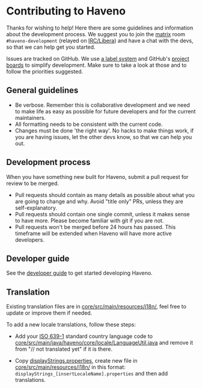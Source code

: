 # Contributing to Haveno

Thanks for wishing to help! Here there are some guidelines and information about the development process. We suggest you to join the [matrix](https://app.element.io/#/room/#haveno-development:monero.social) room `#haveno-development` (relayed on [IRC/Libera](irc://irc.libera.chat/#haveno-development)) and have a chat with the devs, so that we can help get you started.

Issues are tracked on GitHub. We use [a label system](https://github.com/haveno-dex/haveno/issues/50) and GitHub's [project boards](https://github.com/haveno-dex/haveno/projects) to simplify development. Make sure to take a look at those and to follow the priorities suggested.

## General guidelines

- Be verbose. Remember this is collaborative development and we need to make life as easy as possible for future developers and for the current maintainers.
- All formatting needs to be consistent with the current code.
- Changes must be done 'the right way'. No hacks to make things work, if you are having issues, let the other devs know, so that we can help you out.

## Development process

When you have something new built for Haveno, submit a pull request for review to be merged.

- Pull requests should contain as many details as possible about what you are going to change and why. Avoid "title only" PRs, unless they are self-explanatory.
- Pull requests should contain one single commit, unless it makes sense to have more. Please become familiar with git if you are not.
- Pull requests won't be merged before 24 hours has passed. This timeframe will be extended when Haveno will have more active developers.

## Developer guide

See the [developer guide](developer-guide.md) to get started developing Haveno.

## Translation

Existing translation files are in [core/src/main/resources/i18n/](/core/src/main/resources/i18n/), feel free to update or improve them if needed.

To add a new locale translations, follow these steps:

- Add your [ISO 639-1](https://en.wikipedia.org/wiki/List_of_ISO_639_language_codes) standard country language code to [core/src/main/java/haveno/core/locale/LanguageUtil.java](/core/src/main/java/haveno/core/locale/LanguageUtil.java) and remove it from "// not translated yet" if it is there.

- Copy [displayStrings.properties](/core/src/main/resources/i18n/displayStrings.properties), create new file in [core/src/main/resources/i18n/](/core/src/main/resources/i18n/) in this format: `displayStrings_[insertLocaleName].properties` and then add translations.

